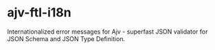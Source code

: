 # ajv-ftl-i18n
Internationalized error messages for Ajv - superfast JSON validator for JSON Schema and JSON Type Definition.
